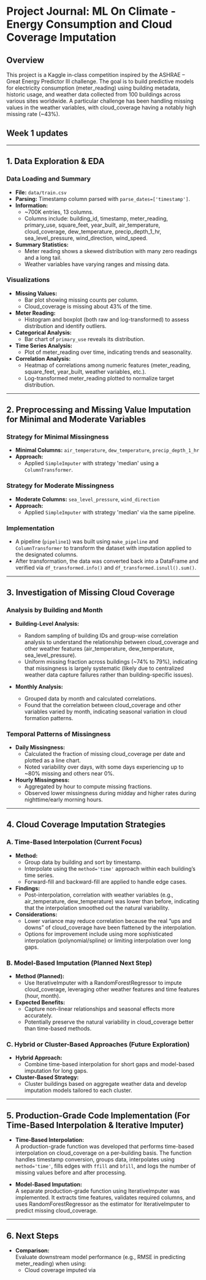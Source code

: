 # Project Journal: ML On Climate - Energy Consumption and Cloud Coverage Imputation

## Overview

This project is a Kaggle in-class competition inspired by the ASHRAE – Great Energy Predictor III challenge. The goal is to build predictive models for electricity consumption (meter_reading) using building metadata, historic usage, and weather data collected from 100 buildings across various sites worldwide. A particular challenge has been handling missing values in the weather variables, with cloud_coverage having a notably high missing rate (~43%).

## Week 1 updates 
---

## 1. Data Exploration & EDA

### Data Loading and Summary
- **File:** `data/train.csv`
- **Parsing:** Timestamp column parsed with `parse_dates=['timestamp']`.
- **Information:** 
  - ~700K entries, 13 columns.
  - Columns include: building_id, timestamp, meter_reading, primary_use, square_feet, year_built, air_temperature, cloud_coverage, dew_temperature, precip_depth_1_hr, sea_level_pressure, wind_direction, wind_speed.
- **Summary Statistics:**  
  - Meter reading shows a skewed distribution with many zero readings and a long tail.
  - Weather variables have varying ranges and missing data.

### Visualizations
- **Missing Values:**  
  - Bar plot showing missing counts per column.
  - Cloud_coverage is missing about 43% of the time.
- **Meter Reading:**  
  - Histogram and boxplot (both raw and log-transformed) to assess distribution and identify outliers.
- **Categorical Analysis:**  
  - Bar chart of `primary_use` reveals its distribution.
- **Time Series Analysis:**  
  - Plot of meter_reading over time, indicating trends and seasonality.
- **Correlation Analysis:**  
  - Heatmap of correlations among numeric features (meter_reading, square_feet, year_built, weather variables, etc.).
  - Log-transformed meter_reading plotted to normalize target distribution.

---

## 2. Preprocessing and Missing Value Imputation for Minimal and Moderate Variables

### Strategy for Minimal Missingness
- **Minimal Columns:** `air_temperature`, `dew_temperature`, `precip_depth_1_hr`
- **Approach:**  
  - Applied `SimpleImputer` with strategy 'median' using a `ColumnTransformer`.

### Strategy for Moderate Missingness
- **Moderate Columns:** `sea_level_pressure`, `wind_direction`
- **Approach:**  
  - Applied `SimpleImputer` with strategy 'median' via the same pipeline.

### Implementation
- A pipeline (`pipeline1`) was built using `make_pipeline` and `ColumnTransformer` to transform the dataset with imputation applied to the designated columns.
- After transformation, the data was converted back into a DataFrame and verified via `df_transformed.info()` and `df_transformed.isnull().sum()`.

---

## 3. Investigation of Missing Cloud Coverage

### Analysis by Building and Month
- **Building-Level Analysis:**  
  - Random sampling of building IDs and group-wise correlation analysis to understand the relationship between cloud_coverage and other weather features (air_temperature, dew_temperature, sea_level_pressure).
  - Uniform missing fraction across buildings (~74% to 79%), indicating that missingness is largely systematic (likely due to centralized weather data capture failures rather than building-specific issues).

- **Monthly Analysis:**  
  - Grouped data by month and calculated correlations.
  - Found that the correlation between cloud_coverage and other variables varied by month, indicating seasonal variation in cloud formation patterns.

### Temporal Patterns of Missingness
- **Daily Missingness:**  
  - Calculated the fraction of missing cloud_coverage per date and plotted as a line chart.
  - Noted variability over days, with some days experiencing up to ~80% missing and others near 0%.
- **Hourly Missingness:**  
  - Aggregated by hour to compute missing fractions.
  - Observed lower missingness during midday and higher rates during nighttime/early morning hours.

---

## 4. Cloud Coverage Imputation Strategies

### A. Time-Based Interpolation (Current Focus)
- **Method:**  
  - Group data by building and sort by timestamp.
  - Interpolate using the `method='time'` approach within each building’s time series.
  - Forward-fill and backward-fill are applied to handle edge cases.
- **Findings:**  
  - Post-interpolation, correlation with weather variables (e.g., air_temperature, dew_temperature) was lower than before, indicating that the interpolation smoothed out the natural variability.
- **Considerations:**  
  - Lower variance may reduce correlation because the real “ups and downs” of cloud_coverage have been flattened by the interpolation.
  - Options for improvement include using more sophisticated interpolation (polynomial/spline) or limiting interpolation over long gaps.

### B. Model-Based Imputation (Planned Next Step)
- **Method (Planned):**  
  - Use IterativeImputer with a RandomForestRegressor to impute cloud_coverage, leveraging other weather features and time features (hour, month).
- **Expected Benefits:**  
  - Capture non-linear relationships and seasonal effects more accurately.
  - Potentially preserve the natural variability in cloud_coverage better than time-based methods.

### C. Hybrid or Cluster-Based Approaches (Future Exploration)
- **Hybrid Approach:**  
  - Combine time-based interpolation for short gaps and model-based imputation for long gaps.
- **Cluster-Based Strategy:**  
  - Cluster buildings based on aggregate weather data and develop imputation models tailored to each cluster.

---

## 5. Production-Grade Code Implementation (For Time-Based Interpolation & Iterative Imputer)

- **Time-Based Interpolation:**  
  A production-grade function was developed that performs time-based interpolation on cloud_coverage on a per-building basis. The function handles timestamp conversion, groups data, interpolates using `method='time'`, fills edges with `ffill` and `bfill`, and logs the number of missing values before and after processing.

- **Model-Based Imputation:**  
  A separate production-grade function using IterativeImputer was implemented. It extracts time features, validates required columns, and uses RandomForestRegressor as the estimator for IterativeImputer to predict missing cloud_coverage.

---

## 6. Next Steps

- **Comparison:**  
  Evaluate downstream model performance (e.g., RMSE in predicting meter_reading) when using:
  - Cloud coverage imputed via
